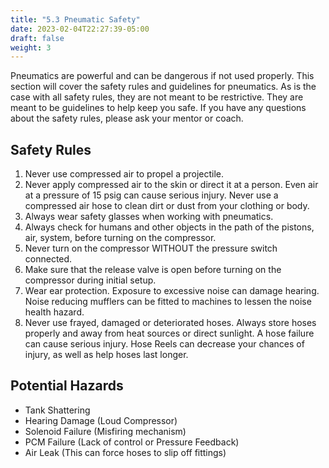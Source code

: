 ```yaml
---
title: "5.3 Pneumatic Safety"
date: 2023-02-04T22:27:39-05:00
draft: false
weight: 3
---
```


Pneumatics are powerful and can be dangerous if not used properly. This section will cover the safety rules and guidelines for pneumatics. As is the case with all safety rules, they are not meant to be restrictive. They are meant to be guidelines to help keep you safe. If you have any questions about the safety rules, please ask your mentor or coach.

## Safety Rules

1. Never use compressed air to propel a projectile.
2. Never apply compressed air to the skin or direct it at a person. Even air at a pressure of 15 psig can cause serious
injury. Never use a compressed air hose to clean dirt or dust from your clothing or body.
3. Always wear safety glasses when working with pneumatics.
4. Always check for humans and other objects in the path of the pistons, air, system, before turning on the compressor.
5. Never turn on the compressor WITHOUT the pressure switch connected.
6. Make sure that the release valve is open before turning on the compressor during initial setup.
7. Wear ear protection. Exposure to excessive noise can damage hearing. Noise reducing mufflers can be fitted to
machines to lessen the noise health hazard.
8. Never use frayed, damaged or deteriorated hoses. Always store hoses properly and away from heat sources or direct
sunlight. A hose failure can cause serious injury. Hose Reels can decrease your chances of injury, as well as help hoses
last longer. 

## Potential Hazards

- Tank Shattering
- Hearing Damage (Loud Compressor)
- Solenoid Failure (Misfiring mechanism)
- PCM Failure (Lack of control or Pressure Feedback)
- Air Leak (This can force hoses to slip off fittings)